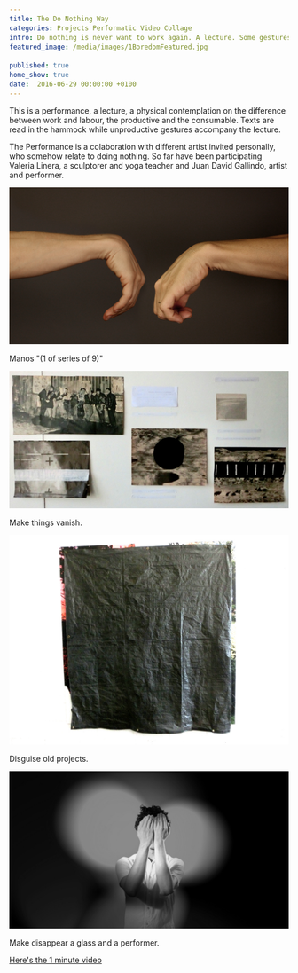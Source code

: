 ```yaml
---
title: The Do Nothing Way
categories: Projects Performatic Video Collage
intro: Do nothing is never want to work again. A lecture. Some gestures. A colaborative performance.
featured_image: /media/images/1BoredomFeatured.jpg

published: true
home_show: true
date:  2016-06-29 00:00:00 +0100
---
```



This is a performance, a lecture, a physical contemplation on the difference between work and labour, the productive and the consumable. Texts are read in the hammock while unproductive gestures accompany the lecture. 

The Performance is a colaboration with different artist invited personally, who somehow relate to doing nothing. So far have been participating Valeria Linera, a sculptorer and yoga teacher and Juan David Gallindo, artist and performer.


![image](/media/images/1BoredomFeatured.jpg)

Manos "(1 of series of 9)"

![image](/media/images/2BoredomVanish.jpg)

Make things vanish.

![image](/media/images/3BoredomDisappear.jpg)

Disguise old projects.

![image](/media/images/4BoredomVideo.jpg)

Make disappear a glass and a performer.

[Here's the 1 minute video](https://vimeo.com/172396915) 
